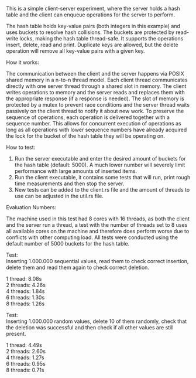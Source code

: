 This is a simple client-server experiment, where the server holds a hash table and the client can enqueue operations for the server to perform.

The hash table holds key-value pairs (both integers in this example) and uses buckets to resolve hash collisions. The buckets are protected by read-write locks, making the hash table thread-safe. It supports the operations insert, delete, read and print. Duplicate keys are allowed, but the delete operation will remove all key-value pairs with a given key. 

How it works:

The communication between the client and the server happens via POSIX shared memory in a n-to-n thread model. Each client thread communicates directly with one server thread through a shared slot in memory. The client writes operations to memory and the server reads and replaces them with the appropriate response (if a response is needed). The slot of memory is protected by a mutex to prevent race conditions and the server thread waits passively on the client thread to notify it about new work. To preserve the sequence of operations, each operation is delivered together with a sequence number. This allows for concurrent execution of operations as long as all operations with lower sequence numbers have already acquired the lock for the bucket of the hash table they will be operating on.

How to test: 

1. Run the server executable and enter the desired amount of buckets for the hash table (default: 5000). A much lower number will severely limit performance with large amounts of inserted items.
2. Run the client executable, it contains some tests that will run, print rough time measurements and then stop the server.
3. New tests can be added to the client.rs file and the amount of threads to use can be adjusted in the util.rs file.

Evaluation Numbers:

The machine used in this test had 8 cores with 16 threads, as both the client and the server run a thread, a test with the number of threads set to 8 uses all available cores on the machine and therefore does perform worse due to conflicts with other computing load. All tests were conducted using the default number of 5000 buckets for the hash table.

Test:\
 Inserting 1.000.000 sequential values, read them to check correct insertion, delete them and read them again to check correct deletion.

1 thread: 8.08s \
2 threads: 4.26s \
4 threads: 1.84s \
6 threads: 1.30s \
8 threads: 1.26s 

Test: \
Inserting 1.000.000 random values, delete 10 of them randomly, check that the deletion was successful and then check if all other values are still present.

1 thread: 4.49s \
2 threads: 2.60s \
4 threads: 1.27s \
6 threads: 0.95s \
8 threads: 0.71s 

